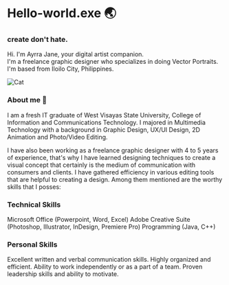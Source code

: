 # Hello-world.exe 🌏   

### create don't hate.

Hi. I'm Ayrra Jane, your digital artist companion.  
I'm a freelance graphic designer who specializes in doing Vector Portraits.  
I'm based from Iloilo City, Philippines.

![Cat](https://c.tenor.com/tHGomflMSuIAAAAM/cat-computer.gif)

### About me 🤏 
I am a fresh IT graduate of West Visayas State University, College of Information and Communications Technology. 
I majored in Multimedia Technology with a background in Graphic Design, UX/UI Design, 2D Animation and Photo/Video Editing. 

I have also been working as a freelance graphic designer with 4 to 5 years of experience, that's why I have learned 
designing techniques to create a visual concept that certainly is the medium of communication with consumers and clients. 
I have gathered efficiency in various editing tools that are helpful to creating a design. 
Among them mentioned are the worthy skills that I posses: 

### Technical Skills
Microsoft Office (Powerpoint, Word, Excel)
Adobe Creative Suite (Photoshop, Illustrator, InDesign, Premiere Pro)
Programming (Java, C++)


### Personal Skills
Excellent written and verbal communication skills.
Highly organized and efficient.
Ability to work independently or as a part of a team.
Proven leadership skills and ability to motivate.




<!--
**ayrrajane/ayrrajane** is a ✨ _special_ ✨ repository because its `README.md` (this file) appears on your GitHub profile.

Here are some ideas to get you started:

- 🔭 I’m currently working on ...
- 🌱 I’m currently learning ...
- 👯 I’m looking to collaborate on ...
- 🤔 I’m looking for help with ...
- 💬 Ask me about ...
- 📫 How to reach me: ...
- 😄 Pronouns: ...
- ⚡ Fun fact: ...
-->
